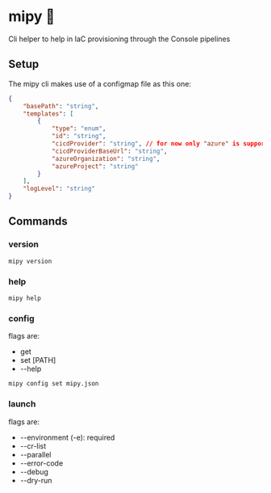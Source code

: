 # mipy 🐘
Cli helper to help in IaC provisioning through the Console pipelines

## Setup

The mipy cli makes use of a configmap file as this one:
```json
{
    "basePath": "string",
    "templates": [
        {
            "type": "enum", 
            "id": "string",
            "cicdProvider": "string", // for now only "azure" is supported
            "cicdProviderBaseUrl": "string",
            "azureOrganization": "string",
            "azureProject": "string"
        }
    ],
    "logLevel": "string"
}
```

## Commands

### version

```
mipy version
```

### help

```
mipy help
```

### config

flags are:
- get
- set [PATH]
- --help

```
mipy config set mipy.json
```

### launch

flags are:
- --environment (-e): required
- --cr-list
- --parallel
- --error-code
- --debug
- --dry-run
